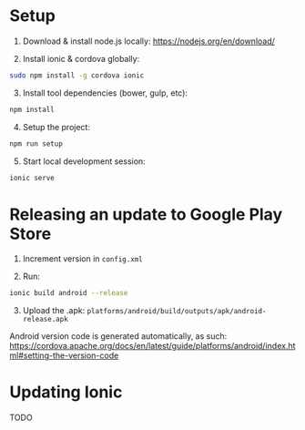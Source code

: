 # Setup
1) Download & install node.js locally: https://nodejs.org/en/download/

2) Install ionic & cordova globally:
```sh
sudo npm install -g cordova ionic
```

3) Install tool dependencies (bower, gulp, etc):
```sh
npm install
```

4) Setup the project:
```sh
npm run setup
```

5) Start local development session:
```sh
ionic serve
```

# Releasing an update to Google Play Store
1) Increment version in `config.xml`

2) Run:
```sh
ionic build android --release
```

3) Upload the .apk: `platforms/android/build/outputs/apk/android-release.apk`

Android version code is generated automatically, as such:
https://cordova.apache.org/docs/en/latest/guide/platforms/android/index.html#setting-the-version-code

# Updating Ionic
TODO